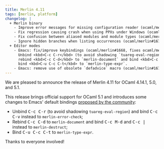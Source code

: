 ```yaml
---
title: Merlin 4.11
tags: [merlin, platform]
changelog: |
  + Merlin binary
    - Improve error messages for missing configuration reader (ocaml/merlin#1669)
    - Fix regression causing crash when using PPXs under Windows (ocaml/merlin#1673)
    - Fix confusion between aliased modules and module types (ocaml/merlin#1676, fixes ocaml/merlin#1667)
    - Ignore hidden branches when listing occurrences (ocaml/merlin#1677, fixes ocaml/merlin#1671)
  + Editor modes
    - Emacs: fix/improve keybindings (ocaml/merlin#1668, fixes ocaml/merlin#1386):
      Unbind <kbd>C-c C-r</kbd> (to avoid shadowing `tuareg-eval-region`) and bind <kbd>C-c C-v</kbd> instead to `merlin-error-check`;
      rebind <kbd>C-c C-d</kbd> to `merlin-document` and bind <kbd>C-c M-d</kbd> and <kbd>C-c |</kbd> instead to `merlin-destruct`;
      bind <kbd>C-u C-c C-t</kbd> to `merlin-type-expr`.
    - Emacs: remove use of obsolete `defadvice` macro (ocaml/merlin#1675)
---
```


We are pleased to announce the release of Merlin 4.11 for OCaml 4.14.1, 5.0, and 5.1.

This release brings official support for OCaml 5.1 and introduces some changes to
Emacs' default bindings [proposed by the
community](https://github.com/ocaml/merlin/issues/1386#issuecomment-1701567716):

- Unbind <kbd>C-c C-r</kbd> (to avoid shadowing `tuareg-eval-region`) and bind
  <kbd>C-c C-v</kbd> instead to `merlin-error-check`;
- Rebind <kbd>C-c C-d</kbd> to `merlin-document` and bind <kbd>C-c M-d</kbd> and
  <kbd>C-c |</kbd> instead to `merlin-destruct`;
- Bind <kbd>C-u C-c C-t</kbd> to `merlin-type-expr`.

Thanks to everyone involved!
